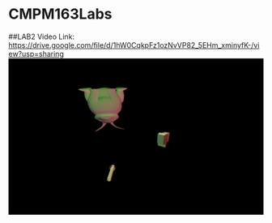 # CMPM163Labs
##LAB2
Video Link: https://drive.google.com/file/d/1hW0CqkpFz1ozNvVP82_5EHm_xminyfK-/view?usp=sharing
![Lab2Part2](lab2/Lab2Part2.png)


